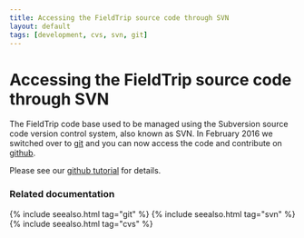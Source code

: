 ```yaml
---
title: Accessing the FieldTrip source code through SVN
layout: default
tags: [development, cvs, svn, git]
---
```


# Accessing the FieldTrip source code through SVN

The FieldTrip code base used to be managed using the Subversion source code version control system, also known as SVN. In February 2016 we switched over to [git](http://git-scm.com) and you can now access the code and contribute on [github](http://github.com/fieldtrip).

Please see our [github tutorial](/development/git) for details.

### Related documentation

{% include seealso.html tag="git" %}
{% include seealso.html tag="svn" %}
{% include seealso.html tag="cvs" %}
